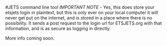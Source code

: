 #JETS command line tool
 *IMPORTANT NOTE* - Yes, this does store your etsjets login in plaintext, but this is only ever on your local computer
 it will never get put on the internet, and is stored in a place where there is no possibility. It sends a post request to 
 the login url for ETSJETS.org with that information, and is as secure as logging in directly. 
 
 More info coming soon. 

